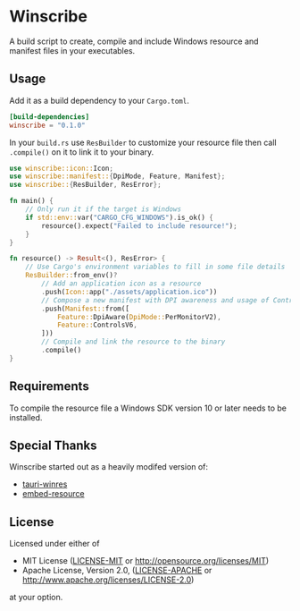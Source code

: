 # Winscribe

A build script to create, compile and include Windows resource and manifest files in your executables.

## Usage

Add it as a build dependency to your `Cargo.toml`.

```toml
[build-dependencies]
winscribe = "0.1.0"
```

In your `build.rs` use `ResBuilder` to customize your resource file then call `.compile()` on it to link it to your binary.

```rust
use winscribe::icon::Icon;
use winscribe::manifest::{DpiMode, Feature, Manifest};
use winscribe::{ResBuilder, ResError};

fn main() {
    // Only run it if the target is Windows
    if std::env::var("CARGO_CFG_WINDOWS").is_ok() {
        resource().expect("Failed to include resource!");
    }
}

fn resource() -> Result<(), ResError> {
    // Use Cargo's environment variables to fill in some file details
    ResBuilder::from_env()?
        // Add an application icon as a resource
        .push(Icon::app("./assets/application.ico"))
        // Compose a new manifest with DPI awareness and usage of Controls DLL v6
        .push(Manifest::from([
            Feature::DpiAware(DpiMode::PerMonitorV2),
            Feature::ControlsV6,
        ]))
        // Compile and link the resource to the binary
        .compile()
}
```

## Requirements

To compile the resource file a Windows SDK version 10 or later needs to be installed.

## Special Thanks

Winscribe started out as a heavily modifed version of:
* [tauri-winres](https://crates.io/crates/tauri-winres)
* [embed-resource](https://crates.io/crates/embed-resource)

## License

Licensed under either of

 * MIT License ([LICENSE-MIT](LICENSE-MIT) or http://opensource.org/licenses/MIT)
 * Apache License, Version 2.0, ([LICENSE-APACHE](LICENSE-APACHE) or http://www.apache.org/licenses/LICENSE-2.0)

at your option.